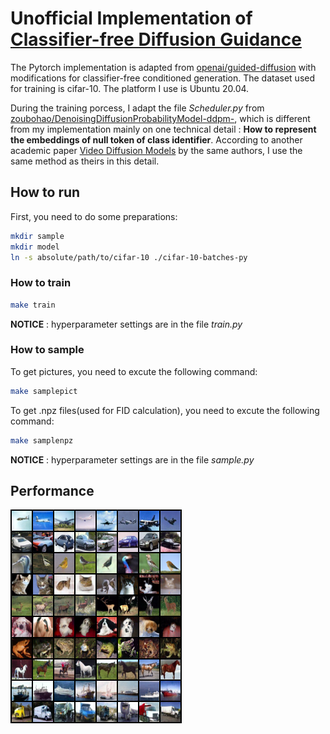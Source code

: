 # Unofficial Implementation of [Classifier-free Diffusion Guidance](https://arxiv.org/abs/2207.12598)
The Pytorch implementation is adapted from [openai/guided-diffusion](https://github.com/openai/guided-diffusion) with modifications for classifier-free conditioned generation. The dataset used for training is cifar-10. The platform I use is Ubuntu 20.04.

During the training porcess, I adapt the file *Scheduler.py* from [zoubohao/DenoisingDiffusionProbabilityModel-ddpm-](https://github.com/zoubohao/DenoisingDiffusionProbabilityModel-ddpm-), which is different from my implementation mainly on one technical detail : **How to represent the embeddings of null token of class identifier**. According to another academic paper [Video Diffusion Models](https://arxiv.org/abs/2204.03458) by the same authors, I use the same method as theirs in this detail.
## How to run
First, you need to do some preparations:
```bash
mkdir sample
mkdir model
ln -s absolute/path/to/cifar-10 ./cifar-10-batches-py
```
### How to train
```bash
make train
```
**NOTICE** : hyperparameter settings are in the file *train.py*
### How to sample
To get pictures, you need to excute the following command:
```bash
make samplepict
```
To get .npz files(used for FID calculation), you need to excute the following command:
```bash
make samplenpz
```
**NOTICE** : hyperparameter settings are in the file *sample.py*
## Performance
![generated_740_pict](generated_1400_pict.png)
